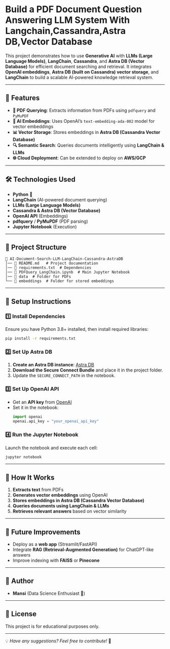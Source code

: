 # Build a PDF Document Question Answering LLM System With Langchain,Cassandra,Astra DB,Vector Database

This project demonstrates how to use **Generative AI** with **LLMs (Large Language Models)**, **LangChain**, **Cassandra**, and **Astra DB (Vector Database)** for efficient document searching and retrieval. It integrates **OpenAI embeddings**, **Astra DB (built on Cassandra) vector storage**, and **LangChain** to build a scalable AI-powered knowledge retrieval system.

---

## 🚀 Features
- **📄 PDF Querying**: Extracts information from PDFs using `pdfquery` and `PyMuPDF`
- **🧠 AI Embeddings**: Uses OpenAI’s `text-embedding-ada-002` model for vector embeddings
- **📊 Vector Storage**: Stores embeddings in **Astra DB (Cassandra Vector Database)**
- **🔍 Semantic Search**: Queries documents intelligently using **LangChain & LLMs**
- **🌐 Cloud Deployment**: Can be extended to deploy on **AWS/GCP**

---

## 🛠️ Technologies Used
- **Python** 🐍
- **LangChain** (AI-powered document querying)
- **LLMs (Large Language Models)**
- **Cassandra & Astra DB (Vector Database)**
- **OpenAI API** (Embeddings)
- **pdfquery** / **PyMuPDF** (PDF parsing)
- **Jupyter Notebook** (Execution)

---

## 📂 Project Structure
```
📂 AI-Document-Search-LLM-LangChain-Cassandra-AstraDB
│── 📄 README.md   # Project documentation
│── 📜 requirements.txt  # Dependencies
│── 📑 PDFQuery_LangChain.ipynb  # Main Jupyter Notebook
│── 📂 data  # Folder for PDFs
└── 📂 embeddings  # Folder for stored embeddings
```

---

## 🔧 Setup Instructions

### **1️⃣ Install Dependencies**
Ensure you have Python 3.8+ installed, then install required libraries:
```bash
pip install -r requirements.txt
```

### **2️⃣ Set Up Astra DB**
1. **Create an Astra DB instance**: [Astra DB](https://www.datastax.com/products/datastax-astra)
2. **Download the Secure Connect Bundle** and place it in the project folder.
3. Update the `SECURE_CONNECT_PATH` in the notebook.

### **3️⃣ Set Up OpenAI API**
- Get an **API key** from [OpenAI](https://platform.openai.com/)
- Set it in the notebook:
  ```python
  import openai
  openai.api_key = "your_openai_api_key"
  ```

### **4️⃣ Run the Jupyter Notebook**
Launch the notebook and execute each cell:
```bash
jupyter notebook
```

---

## 📌 How It Works
1. **Extracts text** from PDFs
2. **Generates vector embeddings** using OpenAI
3. **Stores embeddings in Astra DB (Cassandra Vector Database)**
4. **Queries documents using LangChain & LLMs**
5. **Retrieves relevant answers** based on vector similarity

---

## 🎯 Future Improvements
- Deploy as a **web app** (Streamlit/FastAPI)
- Integrate **RAG (Retrieval-Augmented Generation)** for ChatGPT-like answers
- Improve indexing with **FAISS** or **Pinecone**

---

## 👤 Author
- **Mansi** (Data Science Enthusiast 🚀)

---

## 📝 License
This project is for educational purposes only.

---

💡 *Have any suggestions? Feel free to contribute!* 🚀

